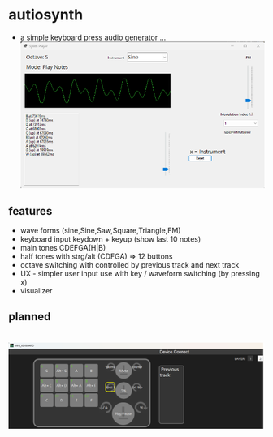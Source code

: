 # autiosynth

* a simple keyboard press audio generator ...
![Audio Synth Player](doc/audioSynthPlayer.png)

## features

* wave forms (sine,Sine,Saw,Square,Triangle,FM)
* keyboard input keydown + keyup (show last 10 notes)
* main tones CDEFGA(H|B)
* half tones with strg/alt (CDFGA) => 12 buttons
* octave switching with controlled by previous track and next track
* UX - simpler user input use with key / waveform switching (by pressing x)
* visualizer

## planned


# ![Mini Keyboard Example png](doc/mini-keyboard-example.png)